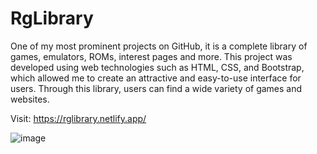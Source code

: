 # RgLibrary

One of my most prominent projects on GitHub, it is a complete library of games, emulators, ROMs, interest pages and more. This project was developed using web technologies such as HTML, CSS, and Bootstrap, which allowed me to create an attractive and easy-to-use interface for users. Through this library, users can find a wide variety of games and websites.

Visit: https://rglibrary.netlify.app/

![image](https://github.com/mrgiann/RgLibrary/assets/82038942/f1a7cac4-7c07-4d22-a60d-2ee34bf71e98)

